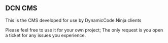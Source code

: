 ## DCN CMS

This is the CMS developed for use by DynamicCode.Ninja clients

Please feel free to use it for your own project; The only request is you open a ticket for any issues you experience.
